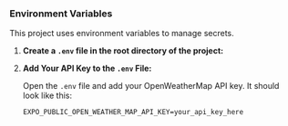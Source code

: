### Environment Variables

This project uses environment variables to manage secrets. 

1. **Create a `.env` file in the root directory of the project:**

2. **Add Your API Key to the `.env` File:**

   Open the `.env` file and add your OpenWeatherMap API key. It should look like this:

   ```env
   EXPO_PUBLIC_OPEN_WEATHER_MAP_API_KEY=your_api_key_here
